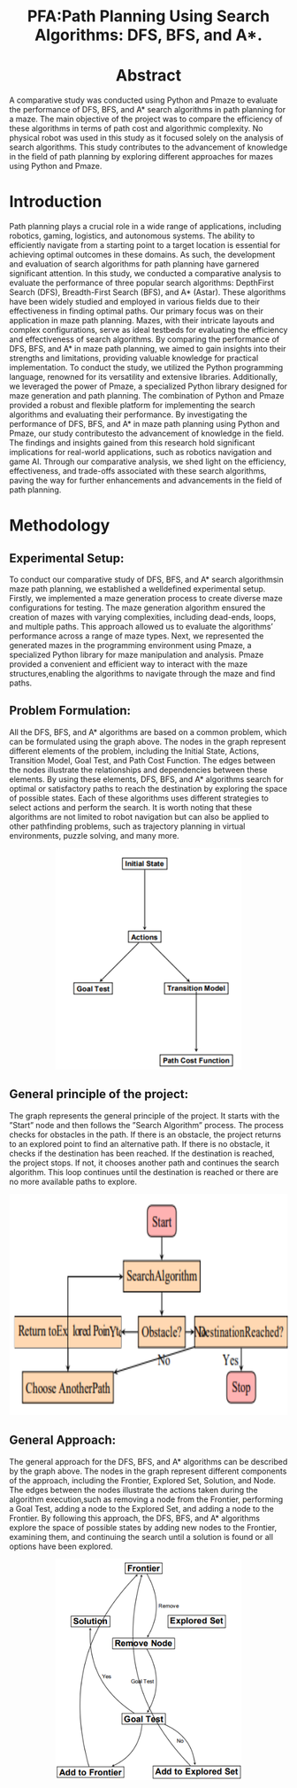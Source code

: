 <h1 align="center">PFA:Path Planning Using Search Algorithms: DFS, BFS, and A*.</h1>

<h1 align="center">Abstract</h1>
<p>A comparative study was conducted using Python and Pmaze
to evaluate the performance of DFS, BFS, and A* search algorithms in path planning for a maze. The main objective of
the project was to compare the efficiency of these algorithms
in terms of path cost and algorithmic complexity. No physical
robot was used in this study as it focused solely on the analysis
of search algorithms. This study contributes to the advancement of knowledge in the field of path planning by exploring
different approaches for mazes using Python and Pmaze.</p>


<h1>Introduction</h1>

Path planning plays a crucial role in a wide range of applications, including robotics, gaming, logistics, and autonomous
systems. The ability to efficiently navigate from a starting point to a target location is essential for achieving optimal outcomes
in these domains. As such, the development and evaluation of search algorithms for path planning have garnered significant
attention.
In this study, we conducted a comparative analysis to evaluate the performance of three popular search algorithms: DepthFirst Search (DFS), Breadth-First Search (BFS), and A* (Astar). These algorithms have been widely studied and employed in various fields due to their effectiveness in finding optimal paths.
Our primary focus was on their application in maze path planning. Mazes, with their intricate layouts and complex configurations, serve as ideal testbeds for evaluating the efficiency and effectiveness of search algorithms. By comparing the performance of DFS, BFS, and A* in maze path planning, we aimed to gain insights into their strengths and limitations, providing valuable knowledge for practical implementation.
To conduct the study, we utilized the Python programming language, renowned for its versatility and extensive libraries. Additionally, we leveraged the power of Pmaze, a specialized Python library designed for maze generation and path planning. The combination of Python and Pmaze provided a robust and flexible platform for implementing the search algorithms and
evaluating their performance. By investigating the performance of DFS, BFS, and A* in maze path planning using Python and Pmaze, our study contributesto the advancement of knowledge in the field. The findings and insights gained from this research hold significant implications for real-world applications, such as robotics navigation and game AI. Through our comparative analysis, we shed
light on the efficiency, effectiveness, and trade-offs associated with these search algorithms, paving the way for further enhancements and advancements in the field of path planning.

<h1>Methodology</h1>
<h2>Experimental Setup:</h2>
To conduct our comparative study of DFS, BFS, and A* search algorithmsin maze path planning, we established a welldefined experimental setup. Firstly, we implemented a maze generation process to create diverse maze configurations for testing. The maze generation algorithm ensured the creation of mazes with varying complexities, including dead-ends, loops, and multiple paths. This approach allowed us to evaluate the algorithms’ performance across a range of maze types.
Next, we represented the generated mazes in the programming environment using Pmaze, a specialized Python library
for maze manipulation and analysis. Pmaze provided a convenient and efficient way to interact with the maze structures,enabling the algorithms to navigate through the maze and find paths.

<h2> Problem Formulation:</h2>
All the DFS, BFS, and A* algorithms are based on a common problem, which can be formulated using the graph above.
The nodes in the graph represent different elements of the problem, including the Initial State, Actions, Transition Model, Goal
Test, and Path Cost Function. The edges between the nodes illustrate the relationships and dependencies between these elements.
By using these elements, DFS, BFS, and A* algorithms search for optimal or satisfactory paths to reach the destination
by exploring the space of possible states. Each of these algorithms uses different strategies to select actions and perform the
search. It is worth noting that these algorithms are not limited to robot navigation but can also be applied to other pathfinding
problems, such as trajectory planning in virtual environments, puzzle solving, and many more.
<p align="center">
  <img src="Graph representation of problem formulation.png" title="Graph representation of problem formulation"  height="400"><br>
</p>


<h2> General principle of the project:</h2>
The graph represents the general principle of the project. It
starts with the ”Start” node and then follows the ”Search Algorithm” process. The process checks for obstacles in the path. If there is an obstacle, the project returns to an explored point to find an alternative path. If there is no obstacle, it checks if
the destination has been reached. If the destination is reached, the project stops. If not, it chooses another path and continues the search algorithm. This loop continues until the destination is reached or there are no more available paths to explore.
<p align="center">
  <img src="General principle of the project.png" title="General principle of the project"  height="400"><br>
</p>


<h2> General Approach:</h2>

The general approach for the DFS, BFS, and A* algorithms can be described by the graph above. The nodes in the graph
represent different components of the approach, including the Frontier, Explored Set, Solution, and Node. The edges between
the nodes illustrate the actions taken during the algorithm execution,such as removing a node from the Frontier, performing a Goal Test, adding a node to the Explored Set, and adding a node to the Frontier. By following this approach, the DFS, BFS, and A* algorithms explore the space of possible states by adding new nodes to the Frontier, examining them, and continuing the search until a solution is found or all options have been explored.
<p align="center">
  <img src="the general approach for DFS BFSand A.png" title="Graph representation of the general approach for DFS, BFS, and A*"  height="400"><br>
</p>

